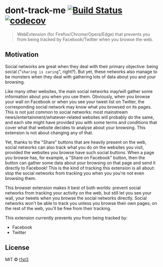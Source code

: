 # dont-track-me [![Build Status](https://travis-ci.org/t1st3/dont-track-me.svg?branch=master)](https://travis-ci.org/t1st3/dont-track-me) [![codecov](https://codecov.io/gh/t1st3/dont-track-me/badge.svg?branch=master)](https://codecov.io/gh/t1st3/dont-track-me?branch=master)

> WebExtension (for Firefox/Chrome/Opera/Edge) that prevents you from being tracked by Facebook/Twitter when you browse the web.


## Motivation

Social networks are great when they deal with their primary objective: being social ("`sharing is caring`", right?). But yet, these networks also manage to be monsters when they deal with gathering lots of data about you and your browsing.

Like many other websites, the main social networks may/will gather some information about you when you use them. Obviously, when you browse your wall on Facebook or when you see your tweet list on Twitter, the corresponding social network may know what you browsed on its pages. This is not just common to social networks: most mainstream news/entertainment/whatever-related websites will probably do the same, and each site might have provided you with some terms and conditions that cover what that website decides to analyse about your browsing. This extension is not about changing any of that.

Yet, thanks to the "Share" buttons that are heavily present on the web, social networks can also track what you do on the websites you visit, provided the websites you browse have such social buttons. When a page you browse has, for example, a "Share on Facebook" button, then the button can gather some data about your browsing on that page and send it directly to Facebook! This is the kind of tracking this extension is all about: stop the social networks from tracking you when you you're not even browsing them.

This browser extension makes it best of both worlds: prevent social networks from tracking your activity on the web, but still let you see your wall, your tweets when you browse the social networks directly. Social networks won't be able to track you unless you browse their own pages; on the rest of the web, you'll be free from their tracking.

This extension currently prevents you from being tracked by:

* Facebook
* Twitter


## License

MIT © [t1st3](https://t1st3.com)
